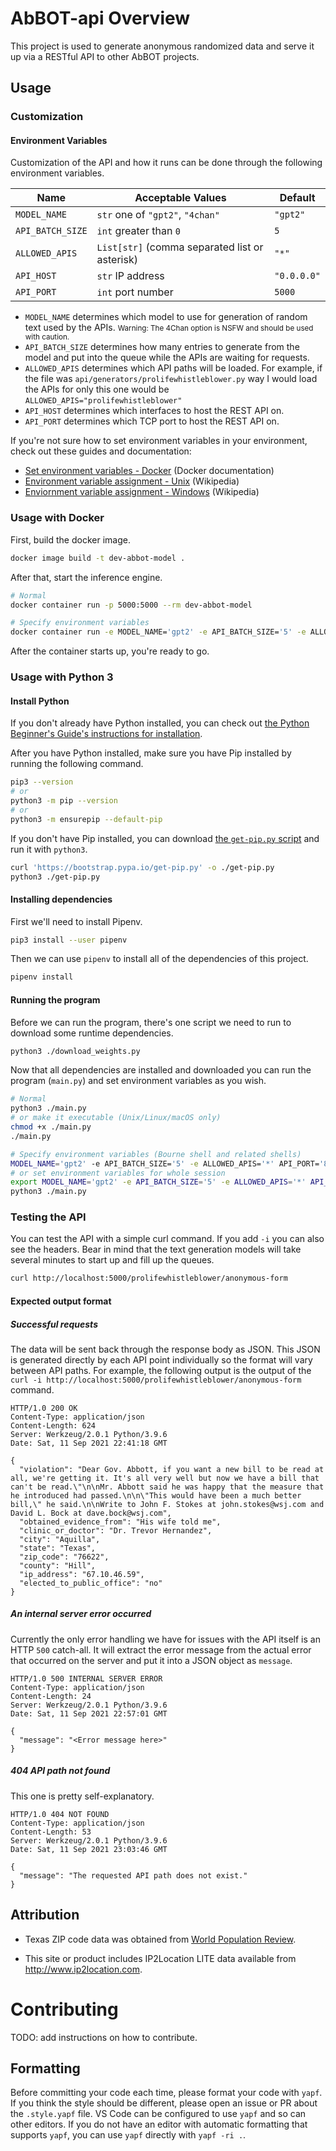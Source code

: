 # AbBOT-api Overview

This project is used to generate anonymous randomized data and serve it up via a RESTful API to other AbBOT projects.

## Usage

### Customization

#### Environment Variables

Customization of the API and how it runs can be done through the following environment variables.

| Name             | Acceptable Values                              | Default     |
| ---------------- | ---------------------------------------------- | ----------- |
| `MODEL_NAME`     | `str` one of `"gpt2"`, `"4chan"`               | `"gpt2"`    |
| `API_BATCH_SIZE` | `int` greater than `0`                         | `5`         |
| `ALLOWED_APIS`   | `List[str]` (comma separated list or asterisk) | `"*"`       |
| `API_HOST`       | `str` IP address                               | `"0.0.0.0"` |
| `API_PORT`       | `int` port number                              | `5000`      |

- `MODEL_NAME` determines which model to use for generation of random text used by the APIs. <small>Warning: The 4Chan option is NSFW and should be used with caution.</small>
- `API_BATCH_SIZE` determines how many entries to generate from the model and put into the queue while the APIs are waiting for requests.
- `ALLOWED_APIS` determines which API paths will be loaded. For example, if the file was `api/generators/prolifewhistleblower.py` way I would load the APIs for only this one would be `ALLOWED_APIS="prolifewhistleblower"`
- `API_HOST` determines which interfaces to host the REST API on.
- `API_PORT` determines which TCP port to host the REST API on.

If you're not sure how to set environment variables in your environment, check out these guides and documentation:

- [Set environment variables - Docker](https://docs.docker.com/engine/reference/commandline/run/#set-environment-variables--e---env---env-file) (Docker documentation)
- [Environment variable assignment - Unix](https://en.wikipedia.org/wiki/Environment_variable#Assignment:_Unix) (Wikipedia)
- [Enviornment variable assignment - Windows](https://en.wikipedia.org/wiki/Environment_variable#Assignment:_DOS,_OS/2_and_Windows) (Wikipedia)

### Usage with Docker

First, build the docker image.

```bash
docker image build -t dev-abbot-model .
```

After that, start the inference engine.

```bash
# Normal
docker container run -p 5000:5000 --rm dev-abbot-model

# Specify environment variables
docker container run -e MODEL_NAME='gpt2' -e API_BATCH_SIZE='5' -e ALLOWED_APIS='*' -e API_PORT='8080' -p 8080:8080 --rm dev-abbot-model
```

After the container starts up, you're ready to go.

### Usage with Python 3

#### Install Python

If you don't already have Python installed, you can check out [the Python Beginner's Guide's instructions for installation](https://wiki.python.org/moin/BeginnersGuide/Download).

After you have Python installed, make sure you have Pip installed by running the following command.

```bash
pip3 --version
# or
python3 -m pip --version
# or
python3 -m ensurepip --default-pip
```

If you don't have Pip installed, you can download [the `get-pip.py` script](https://bootstrap.pypa.io/get-pip.py) and run it with `python3`.

```bash
curl 'https://bootstrap.pypa.io/get-pip.py' -o ./get-pip.py
python3 ./get-pip.py
```

#### Installing dependencies

First we'll need to install Pipenv.

```bash
pip3 install --user pipenv
```

Then we can use `pipenv` to install all of the dependencies of this project.

```bash
pipenv install
```

#### Running the program

Before we can run the program, there's one script we need to run to download some runtime dependencies.

```bash
python3 ./download_weights.py
```

Now that all dependencies are installed and downloaded you can run the program (`main.py`) and set environment variables as you wish.

```bash
# Normal
python3 ./main.py
# or make it executable (Unix/Linux/macOS only)
chmod +x ./main.py
./main.py

# Specify environment variables (Bourne shell and related shells)
MODEL_NAME='gpt2' -e API_BATCH_SIZE='5' -e ALLOWED_APIS='*' API_PORT='8080' python3 ./main.py
# or set environment variables for whole session
export MODEL_NAME='gpt2' -e API_BATCH_SIZE='5' -e ALLOWED_APIS='*' API_PORT='8080'
python3 ./main.py
```

### Testing the API

You can test the API with a simple curl command. If you add `-i` you can also see the headers. Bear in mind that the text generation models will take several minutes to start up and fill up the queues.

```bash
curl http://localhost:5000/prolifewhistleblower/anonymous-form
```

#### Expected output format

##### Successful requests

The data will be sent back through the response body as JSON. This JSON is generated directly by each API point individually so the format will vary between API paths. For example, the following output is the output of the `curl -i http://localhost:5000/prolifewhistleblower/anonymous-form` command.

```http
HTTP/1.0 200 OK
Content-Type: application/json
Content-Length: 624
Server: Werkzeug/2.0.1 Python/3.9.6
Date: Sat, 11 Sep 2021 22:41:18 GMT

{
  "violation": "Dear Gov. Abbott, if you want a new bill to be read at all, we're getting it. It's all very well but now we have a bill that can't be read.\"\n\nMr. Abbott said he was happy that the measure that he introduced had passed.\n\n\"This would have been a much better bill,\" he said.\n\nWrite to John F. Stokes at john.stokes@wsj.com and David L. Bock at dave.bock@wsj.com",
  "obtained_evidence_from": "His wife told me",
  "clinic_or_doctor": "Dr. Trevor Hernandez",
  "city": "Aquilla",
  "state": "Texas",
  "zip_code": "76622",
  "county": "Hill",
  "ip_address": "67.10.46.59",
  "elected_to_public_office": "no"
}
```

##### An internal server error occurred

Currently the only error handling we have for issues with the API itself is an HTTP `500` catch-all. It will extract the error message from the actual error that occurred on the server and put it into a JSON object as `message`.

```http
HTTP/1.0 500 INTERNAL SERVER ERROR
Content-Type: application/json
Content-Length: 24
Server: Werkzeug/2.0.1 Python/3.9.6
Date: Sat, 11 Sep 2021 22:57:01 GMT

{
  "message": "<Error message here>"
}
```

##### 404 API path not found

This one is pretty self-explanatory.

```http
HTTP/1.0 404 NOT FOUND
Content-Type: application/json
Content-Length: 53
Server: Werkzeug/2.0.1 Python/3.9.6
Date: Sat, 11 Sep 2021 23:03:46 GMT

{
  "message": "The requested API path does not exist."
}
```

## Attribution

- Texas ZIP code data was obtained from [World Population Review](https://worldpopulationreview.com/zips/texas).

- This site or product includes IP2Location LITE data available from <http://www.ip2location.com>.

# Contributing

TODO: add instructions on how to contribute.

## Formatting

Before committing your code each time, please format your code with `yapf`. If you think the style should be different, please open an issue or PR about the `.style.yapf` file. VS Code can be configured to use `yapf` and so can other editors. If you do not have an editor with automatic formatting that supports `yapf`, you can use `yapf` directly with `yapf -ri .`.
